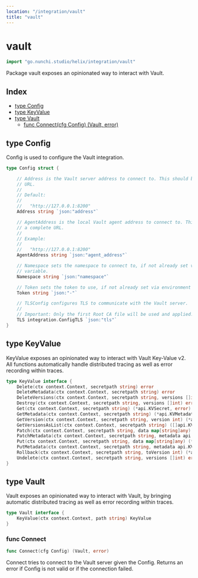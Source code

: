 ```yaml
---
location: "/integration/vault"
title: "vault"
---
```


# vault

```go
import "go.nunchi.studio/helix/integration/vault"
```

Package vault exposes an opinionated way to interact with Vault.

## Index

- [type Config](<#Config>)
- [type KeyValue](<#KeyValue>)
- [type Vault](<#Vault>)
  - [func Connect\(cfg Config\) \(Vault, error\)](<#Connect>)


## type Config

Config is used to configure the Vault integration.

```go
type Config struct {

    // Address is the Vault server address to connect to. This should be a complete
    // URL.
    //
    // Default:
    //
    //   "http://127.0.0.1:8200"
    Address string `json:"address"`

    // AgentAddress is the local Vault agent address to connect to. This should be
    // a complete URL.
    //
    // Example:
    //
    //   "http://127.0.0.1:8200"
    AgentAddress string `json:"agent_address"`

    // Namespace sets the namespace to connect to, if not already set via environment
    // variable.
    Namespace string `json:"namespace"`

    // Token sets the token to use, if not already set via environment variable.
    Token string `json:"-"`

    // TLSConfig configures TLS to communicate with the Vault server.
    //
    // Important: Only the first Root CA file will be used and applied.
    TLS integration.ConfigTLS `json:"tls"`
}
```

## type KeyValue

KeyValue exposes an opinionated way to interact with Vault Key\-Value v2. All functions automatically handle distributed tracing as well as error recording within traces.

```go
type KeyValue interface {
    Delete(ctx context.Context, secretpath string) error
    DeleteMetadata(ctx context.Context, secretpath string) error
    DeleteVersions(ctx context.Context, secretpath string, versions []int) error
    Destroy(ctx context.Context, secretpath string, versions []int) error
    Get(ctx context.Context, secretpath string) (*api.KVSecret, error)
    GetMetadata(ctx context.Context, secretpath string) (*api.KVMetadata, error)
    GetVersion(ctx context.Context, secretpath string, version int) (*api.KVSecret, error)
    GetVersionsAsList(ctx context.Context, secretpath string) ([]api.KVVersionMetadata, error)
    Patch(ctx context.Context, secretpath string, data map[string]any) (*api.KVSecret, error)
    PatchMetadata(ctx context.Context, secretpath string, metadata api.KVMetadataPatchInput) error
    Put(ctx context.Context, secretpath string, data map[string]any) (*api.KVSecret, error)
    PutMetadata(ctx context.Context, secretpath string, metadata api.KVMetadataPutInput) error
    Rollback(ctx context.Context, secretpath string, toVersion int) (*api.KVSecret, error)
    Undelete(ctx context.Context, secretpath string, versions []int) error
}
```

## type Vault

Vault exposes an opinionated way to interact with Vault, by bringing automatic distributed tracing as well as error recording within traces.

```go
type Vault interface {
    KeyValue(ctx context.Context, path string) KeyValue
}
```

### func Connect

```go
func Connect(cfg Config) (Vault, error)
```

Connect tries to connect to the Vault server given the Config. Returns an error if Config is not valid or if the connection failed.

